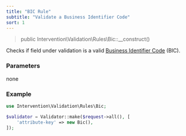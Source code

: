 ```yaml
---
title: "BIC Rule"
subtitle: "Validate a Business Identifier Code"
sort: 1
---
```


> public Intervention\Validation\Rules\Bic::__construct()

Checks if field under validation is a valid [Business Identifier Code](https://en.wikipedia.org/wiki/ISO_9362) (BIC).

### Parameters

none

### Example

```php
use Intervention\Validation\Rules\Bic;

$validator = Validator::make($request->all(), [
    'attribute-key' => new Bic(),
]);
```
